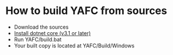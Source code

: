# How to build YAFC from sources

- Download the sources
- [Install dotnet core (v3.1 or later)](https://dotnet.microsoft.com/download)
- Run YAFC/build.bat
- Your built copy is located at YAFC/Build/Windows